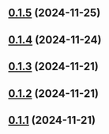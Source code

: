 ## [0.1.5](https://github.com/FAZuH/python-faz-bot-core/compare/v0.1.4...v0.1.5) (2024-11-25)



## [0.1.4](https://github.com/FAZuH/python-faz-bot-core/compare/v0.1.3...v0.1.4) (2024-11-24)



## [0.1.3](https://github.com/FAZuH/python-faz-bot-core/compare/v0.1.2...v0.1.3) (2024-11-21)



## [0.1.2](https://github.com/FAZuH/python-faz-bot-core/compare/v0.1.1...v0.1.2) (2024-11-21)



## [0.1.1](https://github.com/FAZuH/python-faz-bot-core/compare/v0.1.0...v0.1.1) (2024-11-21)



